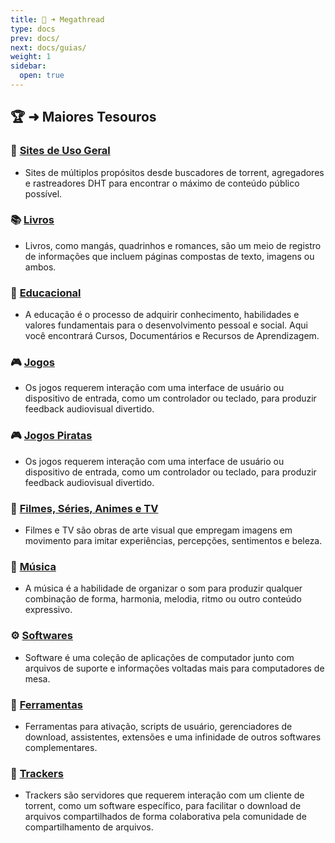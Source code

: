 ```yaml
---
title: 📜 ➜ Megathread
type: docs
prev: docs/
next: docs/guias/
weight: 1
sidebar:
  open: true
---
```


## 🏆 ➜ Maiores Tesouros

### 🧭 [Sites de Uso Geral](sites-geral)
- Sites de múltiplos propósitos desde buscadores de torrent, agregadores e rastreadores DHT para encontrar o máximo de conteúdo público possível.

### 📚 [Livros](livros)
- Livros, como mangás, quadrinhos e romances, são um meio de registro de informações que incluem páginas compostas de texto, imagens ou ambos.

### 🧠 [Educacional](educacional)
- A educação é o processo de adquirir conhecimento, habilidades e valores fundamentais para o desenvolvimento pessoal e social. Aqui você encontrará Cursos, Documentários e Recursos de Aprendizagem.

### 🎮 [Jogos](jogos)
- Os jogos requerem interação com uma interface de usuário ou dispositivo de entrada, como um controlador ou teclado, para produzir feedback audiovisual divertido.

### 🎮 [Jogos Piratas](jogos-piratas)
- Os jogos requerem interação com uma interface de usuário ou dispositivo de entrada, como um controlador ou teclado, para produzir feedback audiovisual divertido.

### 🎦 [Filmes, Séries, Animes e TV](filmes-series-animes-tv)
- Filmes e TV são obras de arte visual que empregam imagens em movimento para imitar experiências, percepções, sentimentos e beleza.

### 🎹 [Música](musica)
- A música é a habilidade de organizar o som para produzir qualquer combinação de forma, harmonia, melodia, ritmo ou outro conteúdo expressivo.

### ⚙️ [Softwares](softwares)
- Software é uma coleção de aplicações de computador junto com arquivos de suporte e informações voltadas mais para computadores de mesa.

### 🧰 [Ferramentas](ferramentas)
- Ferramentas para ativação, scripts de usuário, gerenciadores de download, assistentes, extensões e uma infinidade de outros softwares complementares.

### 🧲 [Trackers](trackers)
- Trackers são servidores que requerem interação com um cliente de torrent, como um software específico, para facilitar o download de arquivos compartilhados de forma colaborativa pela comunidade de compartilhamento de arquivos.
